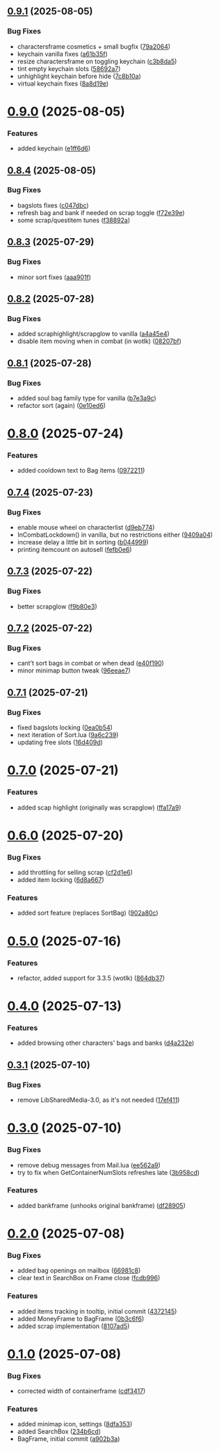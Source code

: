 ## [0.9.1](https://github.com/dh-harald/Bagzen/compare/v0.9.0...v0.9.1) (2025-08-05)


### Bug Fixes

* charactersframe cosmetics + small bugfix ([79a2064](https://github.com/dh-harald/Bagzen/commit/79a2064861c7a32953628b1e7a0e85b2cb1f2db4))
* keychain vanilla fixes ([a61b35f](https://github.com/dh-harald/Bagzen/commit/a61b35f331a3451ab81afbcb47b74793029807e3))
* resize charactersframe on toggling keychain ([c3b8da5](https://github.com/dh-harald/Bagzen/commit/c3b8da5588963e5d3c286bc633d2be9910a59b0d))
* tint empty keychain slots ([58692a7](https://github.com/dh-harald/Bagzen/commit/58692a793358ac28b3005367a67a36e78fb2e258))
* unhighlight keychain before hide ([7c8b10a](https://github.com/dh-harald/Bagzen/commit/7c8b10aa903ba913c8b74a4a678d0b717b87c83b))
* virtual keychain fixes ([8a8d19e](https://github.com/dh-harald/Bagzen/commit/8a8d19e87e94144d898adfb6fafbce9d935e260d))

# [0.9.0](https://github.com/dh-harald/Bagzen/compare/v0.8.4...v0.9.0) (2025-08-05)


### Features

* added keychain ([e1ff6d6](https://github.com/dh-harald/Bagzen/commit/e1ff6d627e6cb207514c5dcc8b99a09d8a6363ba))

## [0.8.4](https://github.com/dh-harald/Bagzen/compare/v0.8.3...v0.8.4) (2025-08-05)


### Bug Fixes

* bagslots fixes ([c047dbc](https://github.com/dh-harald/Bagzen/commit/c047dbcb08e2a91db18c4f1fb7bf392e9c216ac7))
* refresh bag and bank if needed on scrap toggle ([f72e39e](https://github.com/dh-harald/Bagzen/commit/f72e39e38feb8e8cc2d0e19a5c0a52bb32719175))
* some scrap/questitem tunes ([f38892a](https://github.com/dh-harald/Bagzen/commit/f38892aec489a877b0bab1af580cbc6d8dbcbdc9))

## [0.8.3](https://github.com/dh-harald/Bagzen/compare/v0.8.2...v0.8.3) (2025-07-29)


### Bug Fixes

* minor sort fixes ([aaa901f](https://github.com/dh-harald/Bagzen/commit/aaa901f455278ea9465dd2eb880af7e3e8d973c3))

## [0.8.2](https://github.com/dh-harald/Bagzen/compare/v0.8.1...v0.8.2) (2025-07-28)


### Bug Fixes

* added scraphighlight/scrapglow to vanilla ([a4a45e4](https://github.com/dh-harald/Bagzen/commit/a4a45e45a57afd836a7ea5dc08438e607e4175c8))
* disable item moving when in combat (in wotlk) ([08207bf](https://github.com/dh-harald/Bagzen/commit/08207bfedae8c2d31959d9e84140d8b926132eb3))

## [0.8.1](https://github.com/dh-harald/Bagzen/compare/v0.8.0...v0.8.1) (2025-07-28)


### Bug Fixes

* added soul bag family type for vanilla ([b7e3a9c](https://github.com/dh-harald/Bagzen/commit/b7e3a9c96832aafdde911e598d3c1e8dddc3e9ec))
* refactor sort (again) ([0e10ed6](https://github.com/dh-harald/Bagzen/commit/0e10ed630ec68284fce324eae59e4c0d9dedb5b5))

# [0.8.0](https://github.com/dh-harald/Bagzen/compare/v0.7.4...v0.8.0) (2025-07-24)


### Features

* added cooldown text to Bag items ([0972211](https://github.com/dh-harald/Bagzen/commit/09722118918dcf723f9afe6fa5e03b9d16c2f63f))

## [0.7.4](https://github.com/dh-harald/Bagzen/compare/v0.7.3...v0.7.4) (2025-07-23)


### Bug Fixes

* enable mouse wheel on characterlist ([d9eb774](https://github.com/dh-harald/Bagzen/commit/d9eb7741f7950619d84ad4450c12975f96fa3ccc))
* InCombatLockdown() in vanilla, but no restrictions either ([9409a04](https://github.com/dh-harald/Bagzen/commit/9409a049b1bf73933adb78e928d909329e5bd01b))
* increase delay a little bit in sorting ([b044999](https://github.com/dh-harald/Bagzen/commit/b04499974c0fae313204a06d3dd7a76a6576e7a3))
* printing itemcount on autosell ([fefb0e6](https://github.com/dh-harald/Bagzen/commit/fefb0e66fe823ea4cb8dfc65a9b17e95d1be1647))

## [0.7.3](https://github.com/dh-harald/Bagzen/compare/v0.7.2...v0.7.3) (2025-07-22)


### Bug Fixes

* better scrapglow ([f9b80e3](https://github.com/dh-harald/Bagzen/commit/f9b80e3729a3e146a4d00e724a10fa0d7ff03d86))

## [0.7.2](https://github.com/dh-harald/Bagzen/compare/v0.7.1...v0.7.2) (2025-07-22)


### Bug Fixes

* cant't sort bags in combat or when dead ([e40f190](https://github.com/dh-harald/Bagzen/commit/e40f190e24002468707efce0948813d66bd7cc9d))
* minor minimap button tweak ([96eeae7](https://github.com/dh-harald/Bagzen/commit/96eeae717a771851b1a9b602fedecce2a442db14))

## [0.7.1](https://github.com/dh-harald/Bagzen/compare/v0.7.0...v0.7.1) (2025-07-21)


### Bug Fixes

* fixed bagslots locking ([0ea0b54](https://github.com/dh-harald/Bagzen/commit/0ea0b54276c0634e788fa5fa7455398d2af6521e))
* next iteration of Sort.lua ([9a6c239](https://github.com/dh-harald/Bagzen/commit/9a6c23951993c5bd37f6b708e676e435c4ea830e))
* updating free slots ([16d409d](https://github.com/dh-harald/Bagzen/commit/16d409d5e3e6e19023aa373965c1e30cede8f158))

# [0.7.0](https://github.com/dh-harald/Bagzen/compare/v0.6.0...v0.7.0) (2025-07-21)


### Features

* added scap highlight (originally was scrapglow) ([ffa17a9](https://github.com/dh-harald/Bagzen/commit/ffa17a94ceb1a6cf15b9050e0615b219eebd4db5))

# [0.6.0](https://github.com/dh-harald/Bagzen/compare/v0.5.0...v0.6.0) (2025-07-20)


### Bug Fixes

* add throttling for selling scrap ([cf2d1e6](https://github.com/dh-harald/Bagzen/commit/cf2d1e6d31ee88577b2ef565cdb0058c7bcacc4c))
* added item locking ([6d8a667](https://github.com/dh-harald/Bagzen/commit/6d8a667acb9becf4757179ec84f55c0a105a355a))


### Features

* added sort feature (replaces SortBag) ([902a80c](https://github.com/dh-harald/Bagzen/commit/902a80c8043e62e69d2d192a0e8a6509cb85e216))

# [0.5.0](https://github.com/dh-harald/Bagzen/compare/v0.4.0...v0.5.0) (2025-07-16)


### Features

* refactor, added support for 3.3.5 (wotlk) ([864db37](https://github.com/dh-harald/Bagzen/commit/864db37ae10b8283ab0e1b869430ba283b78536c))

# [0.4.0](https://github.com/dh-harald/Bagzen/compare/v0.3.1...v0.4.0) (2025-07-13)


### Features

* added browsing other characters' bags and banks ([d4a232e](https://github.com/dh-harald/Bagzen/commit/d4a232ed94d8dcf4f70336d1e32642a2279e27e2))

## [0.3.1](https://github.com/dh-harald/Bagzen/compare/v0.3.0...v0.3.1) (2025-07-10)


### Bug Fixes

* remove LibSharedMedia-3.0, as it's not needed ([17ef411](https://github.com/dh-harald/Bagzen/commit/17ef4119a51841603ffc337a42863e0ac40fa167))

# [0.3.0](https://github.com/dh-harald/Bagzen/compare/v0.2.0...v0.3.0) (2025-07-10)


### Bug Fixes

* remove debug messages from Mail.lua ([ee562a9](https://github.com/dh-harald/Bagzen/commit/ee562a988f55d502a80cb489a9be140a1d5ac33a))
* try to fix when GetContainerNumSlots refreshes late ([3b958cd](https://github.com/dh-harald/Bagzen/commit/3b958cd8f29922aadfbb4dbcd505c4cd6b29498d))


### Features

* added bankframe (unhooks original bankframe) ([df28905](https://github.com/dh-harald/Bagzen/commit/df28905829f00675f1ee3d662051da82b76cc256))

# [0.2.0](https://github.com/dh-harald/Bagzen/compare/v0.1.0...v0.2.0) (2025-07-08)


### Bug Fixes

* added bag openings on mailbox ([66981c8](https://github.com/dh-harald/Bagzen/commit/66981c8367637ee66db411dfc2ec73a3c3648f53))
* clear text in SearchBox on Frame close ([fcdb996](https://github.com/dh-harald/Bagzen/commit/fcdb996b227bb255aef68203cb218220ce1212ad))


### Features

* added items tracking in tooltip, initial commit ([4372145](https://github.com/dh-harald/Bagzen/commit/43721453a1e702117433f02749a8ac6b3e2d0284))
* added MoneyFrame to BagFrame ([0b3c6f6](https://github.com/dh-harald/Bagzen/commit/0b3c6f6bdfd4e586cea17d47300fdc7d2c8af1df))
* added scrap implementation ([8107ad5](https://github.com/dh-harald/Bagzen/commit/8107ad565f7f59628526231fc74df593ffee4965))

# [0.1.0](https://github.com/dh-harald/Bagzen/compare/v0.0.0...v0.1.0) (2025-07-08)


### Bug Fixes

* corrected width of containerframe ([cdf3417](https://github.com/dh-harald/Bagzen/commit/cdf341701e25333c24d444ecb750f009cd0b4465))


### Features

* added minimap icon, settings ([8dfa353](https://github.com/dh-harald/Bagzen/commit/8dfa353c4c642502ab7a030aa6d635d4e8fc4253))
* added SearchBox ([234b6cd](https://github.com/dh-harald/Bagzen/commit/234b6cdc7bad5223b534dd9d8a399241fe4a9784))
* BagFrame, initial commit ([a902b3a](https://github.com/dh-harald/Bagzen/commit/a902b3a4e11733cb07faa9c68f3f2d78ea9bfc04))
